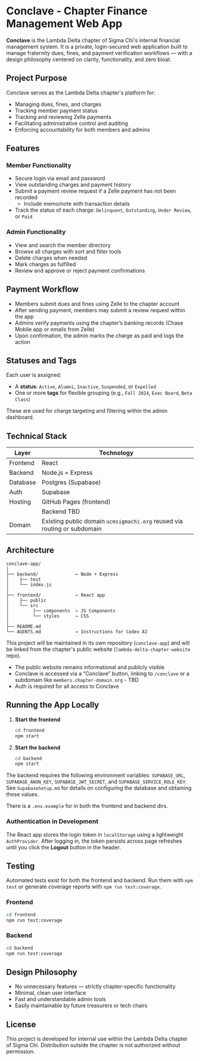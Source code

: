 # Conclave - Chapter Finance Management Web App

**Conclave** is the Lambda Delta chapter of Sigma Chi's internal financial management system. It is a private, login-secured web application built to manage fraternity dues, fines, and payment verification workflows — with a design philosophy centered on clarity, functionality, and zero bloat.

## Project Purpose

Conclave serves as the Lambda Delta chapter's platform for:
- Managing dues, fines, and charges
- Tracking member payment status
- Tracking and reviewing Zelle payments
- Facilitating administrative control and auditing
- Enforcing accountability for both members and admins

## Features

### Member Functionality
- Secure login via email and password
- View outstanding charges and payment history
- Submit a payment review request if a Zelle payment has not been recorded
  - Include memo/note with transaction details
- Track the status of each charge: `Delinquent`, `Outstanding`, `Under Review`, or `Paid`

### Admin Functionality
- View and search the member directory
- Browse all charges with sort and filter tools
- Delete charges when needed
- Mark charges as fulfilled
- Review and approve or reject payment confirmations


## Payment Workflow

- Members submit dues and fines using Zelle to the chapter account
- After sending payment, members may submit a review request within the app
- Admins verify payments using the chapter’s banking records (Chase Mobile app or emails from Zelle)
- Upon confirmation, the admin marks the charge as paid and logs the action

## Statuses and Tags

Each user is assigned:
- A **status**: `Active`, `Alumni`, `Inactive`, `Suspended`, or `Expelled`
- One or more **tags** for flexible grouping (e.g., `Fall 2024`, `Exec Board`, `Beta Class`)

These are used for charge targeting and filtering within the admin dashboard.

## Technical Stack

| Layer     | Technology              |
|-----------|-------------------------|
| Frontend  | React                   |
| Backend   | Node.js + Express |
| Database  | Postgres (Supabase) |
| Auth      | Supabase |
| Hosting   | GitHub Pages (frontend) |
|           | Backend TBD |
| Domain    | Existing public domain `ucmsigmachi.org` reused via routing or subdomain |

## Architecture

```
conclave-app/
│
├── backend/              ← Node + Express
│    ├── test
│    └── index.js
│
├── frontend/             ← React app
│    ├── public
│    └── src
│         ├── components  ← JS Components
│         └── styles      ← CSS
│
├── README.md
└── AGENTS.md             ← Instructions for Codex AI
```

This project will be maintained in its own repository (`conclave-app`) and will be linked from the chapter's public website (`lambda-delta-chapter-website` repo).

- The public website remains informational and publicly visible
- Conclave is accessed via a “Conclave” button, linking to `/conclave` or a subdomain like `members.chapter-domain.org` - TBD
- Auth is required for all access to Conclave

## Running the App Locally

1. **Start the frontend**
   ```bash
   cd frontend
   npm start
   ```

2. **Start the backend**
   ```bash
   cd backend
   npm start
   ```
The backend requires the following environment variables:
`SUPABASE_URL`, `SUPABASE_ANON_KEY`, `SUPABASE_JWT_SECRET`, and
`SUPABASE_SERVICE_ROLE_KEY`. See `SupabaseSetup.md` for details on
configuring the database and obtaining these values.

There is a `.env.example` for in both the frontend and backend dirs.

### Authentication in Development

The React app stores the login token in `localStorage` using a lightweight
`AuthProvider`. After logging in, the token persists across page refreshes until
you click the **Logout** button in the header.

## Testing

Automated tests exist for both the frontend and backend. Run them with `npm test`
or generate coverage reports with `npm run test:coverage`.

### Frontend

```bash
cd frontend
npm run test:coverage
```

### Backend

```bash
cd backend
npm run test:coverage
```

## Design Philosophy

- No unnecessary features — strictly chapter-specific functionality
- Minimal, clean user interface
- Fast and understandable admin tools
- Easily maintainable by future treasurers or tech chairs

## License

This project is developed for internal use within the Lambda Delta chapter of Sigma Chi. Distribution outside the chapter is not authorized without permission.
